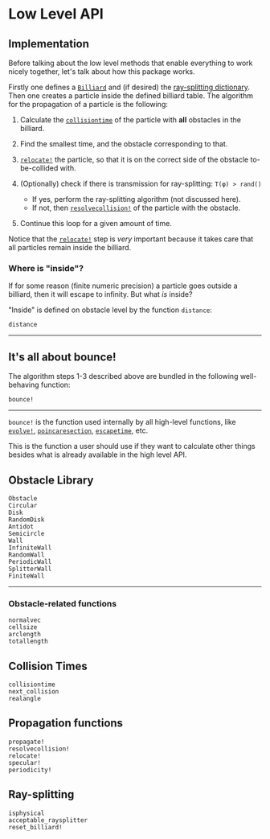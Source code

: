 # Low Level API

## Implementation
Before talking about the low level methods that enable everything to work nicely
together, let's talk about how this package works.

Firstly one defines a [`Billiard`](@ref) and (if desired) the [ray-splitting dictionary](/tutorials/ray-splitting/#ray-splitter-dictionary). Then one creates a particle inside the defined billiard table. The algorithm for the propagation of a particle is the following:

1. Calculate the [`collisiontime`](@ref) of the particle with **all** obstacles in the billiard.
2. Find the smallest time, and the obstacle corresponding to that.
3. [`relocate!`](@ref) the particle, so that it is on the correct side of the obstacle to-be-collided with.
3. (Optionally) check if there is transmission for ray-splitting: `T(φ) > rand()`
    * If yes, perform the ray-splitting algorithm (not discussed here).
    * If not, then [`resolvecollision!`](@ref) of the particle with the obstacle.

4. Continue this loop for a given amount of time.

Notice that the [`relocate!`](@ref) step is *very* important because it takes care that all particles remain inside the billiard.

### Where is "inside"?
If for some reason (finite numeric precision) a particle goes outside a billiard,
then it will escape to infinity. But what *is* inside?

"Inside" is defined on obstacle level by the function `distance`:
```@docs
distance
```

---

## It's all about bounce!
The algorithm steps 1-3 described above are bundled in the following well-behaving function:
```@docs
bounce!
```
---
`bounce!` is the function used internally by all high-level functions, like [`evolve!`](@ref), [`poincaresection`](@ref), [`escapetime`](@ref), etc.

This is the function a user should use if they want to calculate other things besides what is already available in the high level API.


## Obstacle Library
```@docs
Obstacle
Circular
Disk
RandomDisk
Antidot
Semicircle
Wall
InfiniteWall
RandomWall
PeriodicWall
SplitterWall
FiniteWall
```
---
### Obstacle-related functions
```@docs
normalvec
cellsize
arclength
totallength
```

## Collision Times
```@docs
collisiontime
next_collision
realangle
```

## Propagation functions
```@docs
propagate!
resolvecollision!
relocate!
specular!
periodicity!
```


## Ray-splitting
```@docs
isphysical
acceptable_raysplitter
reset_billiard!
```
